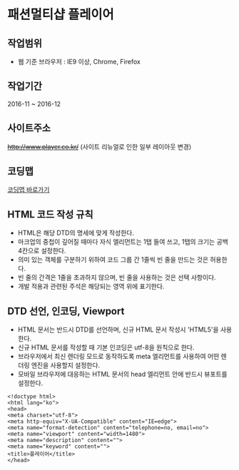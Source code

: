 # 패션멀티샵 플레이어

## 작업범위

- 웹 기준 브라우저 : IE9 이상, Chrome, Firefox

## 작업기간

2016-11 ~ 2016-12

## 사이트주소

~~http://www.player.co.kr/~~ (사이트 리뉴얼로 인한 일부 레이아웃 변경)

## 코딩맵

[코딩맵 바로가기](https://purymaster.github.io/player/codingmap.html)

## HTML 코드 작성 규칙

- HTML은 해당 DTD의 명세에 맞게 작성한다.
- 마크업의 중첩이 깊어질 때마다 자식 엘리먼트는 1탭 들여 쓰고, 1탭의 크기는 공백 4칸으로 설정한다.
- 의미 있는 객체를 구분하기 위하여 코드 그룹 간 1줄씩 빈 줄을 만드는 것은 허용한다.
- 빈 줄의 간격은 1줄을 초과하지 않으며, 빈 줄을 사용하는 것은 선택 사항이다.
- 개발 적용과 관련된 주석은 해당되는 영역 위에 표기한다.

## DTD 선언, 인코딩, Viewport

- HTML 문서는 반드시 DTD를 선언하며, 신규 HTML 문서 작성시 'HTML5'을 사용한다.
- 신규 HTML 문서를 작성할 때 기본 인코딩은 utf-8을 원칙으로 한다.
- 브라우저에서 최신 렌더링 모드로 동작하도록 meta 엘리먼트를 사용하여 어떤 렌더링 엔진을 사용할지 설정한다.
- 모바일 브라우저에 대응하는 HTML 문서의 head 엘리먼트 안에 반드시 뷰포트를 설정한다.

~~~
<!doctype html>
<html lang="ko">
<head>
<meta charset="utf-8">
<meta http-equiv="X-UA-Compatible" content="IE=edge">
<meta name="format-detection" content="telephone=no, email=no">
<meta name="viewport" content="width=1480">
<meta name="description" content="">
<meta name="keyword" content="">
<title>플레이어</title>
</head>
~~~